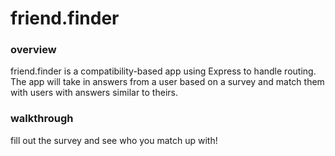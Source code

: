 # friend.finder

### overview
friend.finder is a compatibility-based app using Express to handle routing. The app will take in answers from a user based on a survey and match them with users with answers similar to theirs.

### walkthrough
fill out the survey and see who you match up with!
